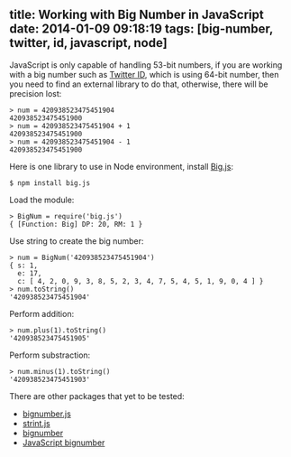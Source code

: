 title: Working with Big Number in JavaScript
date: 2014-01-09 09:18:19
tags: [big-number, twitter, id, javascript, node]
---

JavaScript is only capable of handling 53-bit numbers, if you are working with a big number such as [Twitter ID][], which is using 64-bit number, then you need to find an external library to do that, otherwise, there will be precision lost:

    > num = 420938523475451904
    420938523475451900
    > num = 420938523475451904 + 1
    420938523475451900
    > num = 420938523475451904 - 1
    420938523475451900

Here is one library to use in Node environment, install [Big.js][]:

    $ npm install big.js

Load the module:

    > BigNum = require('big.js')
    { [Function: Big] DP: 20, RM: 1 }

Use string to create the big number:

    > num = BigNum('420938523475451904')
    { s: 1,
      e: 17,
      c: [ 4, 2, 0, 9, 3, 8, 5, 2, 3, 4, 7, 5, 4, 5, 1, 9, 0, 4 ] }
    > num.toString()
    '420938523475451904'

Perform addition:

    > num.plus(1).toString()
    '420938523475451905'

Perform substraction:

    > num.minus(1).toString()
    '420938523475451903'

There are other packages that yet to be tested:

- [bignumber.js](https://github.com/MikeMcl/bignumber.js/)
- [strint.js](https://github.com/rauschma/strint)
- [bignumber](http://jsfromhell.com/classes/bignumber)
- [JavaScript bignumber](https://github.com/jtobey/javascript-bignum)


[twitter id]: https://dev.twitter.com/docs/twitter-ids-json-and-snowflake
[big.js]: https://github.com/MikeMcl/big.js/
